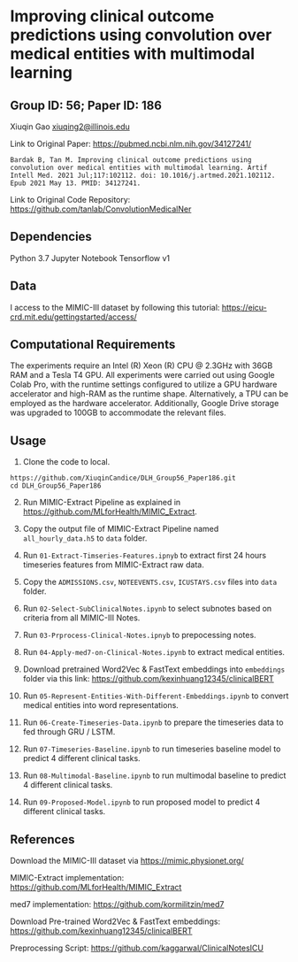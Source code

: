 # Improving clinical outcome predictions using convolution over medical entities with multimodal learning

## Group ID: 56; Paper ID: 186
Xiuqin Gao 
xiuqing2@illinois.edu

Link to Original Paper: https://pubmed.ncbi.nlm.nih.gov/34127241/

`Bardak B, Tan M. Improving clinical outcome predictions using convolution over medical entities with multimodal learning. Artif Intell Med. 2021 Jul;117:102112. doi: 10.1016/j.artmed.2021.102112. Epub 2021 May 13. PMID: 34127241.
`

Link to Original Code Repository: https://github.com/tanlab/ConvolutionMedicalNer

## Dependencies

Python 3.7
Jupyter Notebook
Tensorflow v1

## Data
I access to the MIMIC-III dataset by following this tutorial: https://eicu-crd.mit.edu/gettingstarted/access/

## Computational Requirements
The experiments require an Intel (R) Xeon (R) CPU @ 2.3GHz with 36GB RAM and a Tesla T4 GPU. All experiments were carried out using Google Colab Pro, with the runtime settings configured to utilize a GPU hardware accelerator and high-RAM as the runtime shape. Alternatively, a TPU can be employed as the hardware accelerator. Additionally, Google Drive storage was upgraded to 100GB to accommodate the relevant files.

## Usage

1. Clone the code to local.   
```
https://github.com/XiuqinCandice/DLH_Group56_Paper186.git
cd DLH_Group56_Paper186
```
2. Run MIMIC-Extract Pipeline as explained in https://github.com/MLforHealth/MIMIC_Extract.   

3. Copy the output file of MIMIC-Extract Pipeline named `all_hourly_data.h5` to `data` folder.

4. Run `01-Extract-Timseries-Features.ipnyb` to extract first 24 hours timeseries features from MIMIC-Extract raw data.

5. Copy the `ADMISSIONS.csv`, `NOTEEVENTS.csv`, `ICUSTAYS.csv` files into `data` folder. 

6. Run `02-Select-SubClinicalNotes.ipynb` to select subnotes based on criteria from all MIMIC-III Notes.

7. Run `03-Prprocess-Clinical-Notes.ipnyb` to prepocessing notes.

8. Run `04-Apply-med7-on-Clinical-Notes.ipynb` to extract medical entities.

9. Download pretrained Word2Vec & FastText embeddings into `embeddings` folder via this link: https://github.com/kexinhuang12345/clinicalBERT

10. Run `05-Represent-Entities-With-Different-Embeddings.ipynb` to convert medical entities into word representations.

11. Run `06-Create-Timeseries-Data.ipynb` to prepare the timeseries data to fed through GRU / LSTM.

12. Run `07-Timeseries-Baseline.ipynb` to run timeseries baseline model to predict 4 different clinical tasks.

13. Run `08-Multimodal-Baseline.ipynb` to run multimodal baseline to predict 4 different clinical tasks.
    
14. Run `09-Proposed-Model.ipynb` to run proposed model to predict 4 different clinical tasks.

## References

Download the MIMIC-III dataset via https://mimic.physionet.org/

MIMIC-Extract implementation: https://github.com/MLforHealth/MIMIC_Extract

med7 implementation: https://github.com/kormilitzin/med7

Download Pre-trained Word2Vec & FastText embeddings: https://github.com/kexinhuang12345/clinicalBERT

Preprocessing Script: https://github.com/kaggarwal/ClinicalNotesICU
